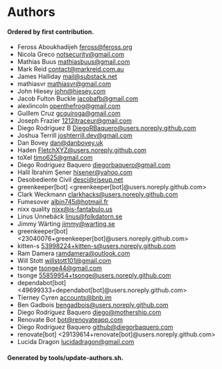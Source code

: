 # Authors

#### Ordered by first contribution.

- Feross Aboukhadijeh <feross@feross.org>
- Nicola Greco <notsecurity@gmail.com>
- Mathias Buus <mathiasbuus@gmail.com>
- Mark Reid <contact@markreid.com.au>
- James Halliday <mail@substack.net>
- mathiasvr <mathiasvr@gmail.com>
- John Hiesey <john@hiesey.com>
- Jacob Fulton Buckle <jacobafb@gmail.com>
- alexlincoln <openthefrog@gmail.com>
- Guillem Cruz <gcquiroga@gmail.com>
- Joseph Frazier <1212jtraceur@gmail.com>
- Diego Rodríguez B <DiegoRBaquero@users.noreply.github.com>
- Joshua Terrill <joshterrill.dev@gmail.com>
- Dan Bovey <dan@danbovey.uk>
- Haden <FletchXYZ@users.noreply.github.com>
- toXel <timo625@gmail.com>
- Diego Rodríguez Baquero <diegorbaquero@gmail.com>
- Halil İbrahim Şener <hisener@yahoo.com>
- Desobediente Civil <desci@riseup.net>
- greenkeeper[bot] <greenkeeper[bot]@users.noreply.github.com>
- Clark Weckmann <clarkhacks@users.noreply.github.com>
- Fumesover <albin745@hotmail.fr>
- nixx quality <nixx@is-fantabulo.us>
- Linus Unnebäck <linus@folkdatorn.se>
- Jimmy Wärting <jimmy@warting.se>
- greenkeeper[bot] <23040076+greenkeeper[bot]@users.noreply.github.com>
- kitten-s <53998224+kitten-s@users.noreply.github.com>
- Ram Damera <ramdamera@outlook.com>
- Will Stott <willstott101@gmail.com>
- tsonge <tsonge44@gmail.com>
- tsonge <55859954+tsonge@users.noreply.github.com>
- dependabot[bot] <49699333+dependabot[bot]@users.noreply.github.com>
- Tierney Cyren <accounts@bnb.im>
- Ben Gadbois <bengadbois@users.noreply.github.com>
- Diego Rodríguez Baquero <diego@mothership.com>
- Renovate Bot <bot@renovateapp.com>
- Diego Rodríguez Baquero <github@diegorbaquero.com>
- renovate[bot] <29139614+renovate[bot]@users.noreply.github.com>
- Lucida Dragon <lucidadragon@gmail.com>

#### Generated by tools/update-authors.sh.
